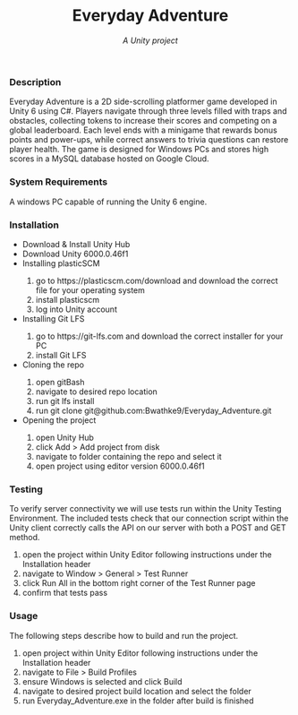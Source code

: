 <header>

<!-- -->
# Everyday Adventure

_A Unity project_

</header>

### Description

Everyday Adventure is a 2D side-scrolling platformer game developed in Unity 6 using C#. Players navigate through three levels filled with traps and obstacles,
collecting tokens to increase their scores and competing on a global leaderboard. Each level ends with a minigame that rewards bonus points and power-ups,
while correct answers to trivia questions can restore player health. The game is designed for Windows PCs and stores high scores in a MySQL database hosted on Google Cloud.

### System Requirements

A windows PC capable of running the Unity 6 engine.

### Installation

<ul>
    <li>Download  & Install Unity Hub</li>
    <li>Download Unity 6000.0.46f1</li>
  <li>Installing plasticSCM</li>
  <ol>
    <li> go to https://plasticscm.com/download and download the correct file for your operating system</li>
    <li> install plasticscm</li>
    <li> log into Unity account</li>
  </ol>
<li>Installing Git LFS</li>
    <ol>
        <li> go to https://git-lfs.com and download the correct installer for your PC</li>
        <li> install Git LFS</li>
    </ol>
  <li>Cloning the repo</li>
  <ol>
    <li> open gitBash</li>
    <li> navigate to desired repo location</li>
    <li> run git lfs install
    <li> run git clone git@github.com:Bwathke9/Everyday_Adventure.git</li>
  </ol>
  <li>Opening the project</li>
  <ol>
    <li> open Unity Hub</li>
    <li> click Add > Add project from disk</li>
    <li> navigate to folder containing the repo and select it</li>
    <li> open project using editor version 6000.0.46f1</li>
  </ol>
</ul>

### Testing

To verify server connectivity we will use tests run within the Unity Testing Environment. The included tests check that our
connection script within the Unity client correctly calls the API on our server with both a POST and GET method.
<ol>
  <li> open the project within Unity Editor following instructions under the Installation header</li>
  <li> navigate to Window > General > Test Runner</li>
  <li> click Run All in the bottom right corner of the Test Runner page</li>
  <li> confirm that tests pass</li>
</ol>

### Usage
The following steps describe how to build and run the project.
<ol>
  <li> open project within Unity Editor following instructions under the Installation header</li>
  <li> navigate to File > Build Profiles</li>
  <li> ensure Windows is selected and click Build</li>
  <li> navigate to desired project build location and select the folder</li>
  <li> run Everyday_Adventure.exe in the folder after build is finished</li>
</ol>

